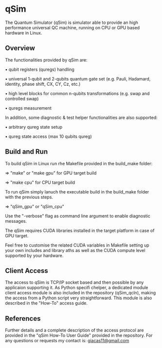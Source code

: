 # qSim
The Quantum Simulator (qSim) is simulator able to provide an high performance universal QC
machine, running on CPU or GPU based hardware in Linux.

## Overview
The functionalities provided by qSim are:

  • qubit registers (quregs) handling
  
  • universal 1-qubit and 2-qubits quantum gate set (e.g. Pauli, Hadamard, identity, phase shift, CX, CY, Cz, etc.)
  
  • high level blocks for common n-qubits transformations (e.g. swap and controlled swap)
  
  • quregs measurement
  
In addition, some diagnostic & test helper functionalities are also supported:

  • arbitrary qureg state setup
  
  • qureg state access (max 10 qubits qureg)
  
## Build and Run
To build qSim in Linux run rhe Makefile provided in the build_make folder:

  => "make" or "make gpu" for GPU target build
  
  => "make cpu" for CPU target build
  
To run qSim simply lanuch the executable build in the build_make folder with the previous steps.

  => "qSim_gpu" or "qSim_cpu"

Use the "-verbose" flag as command line argument to enable diagnostic messages.

The qSim requires CUDA libraries installed in the target platform in case of GPU target.

Feel free to customise the related CUDA variables in Makefile setting up your own includes and library aths as well as the CUDA compute level supported by your hardware.
  
## Client Access
The access to qSim is TCP/IP socket based and then possible by any applicaion supporting it. As Python specifi chelper, a dedicated module client access module is also included in the repository (qSim_qcln), making the access from a Python script very straightforward. This module is also described in the "How-To" access guide.

## References
Further details and a complete description of the access protocol are provided in the "qSim How-To User Guide" provided in the repository.
For any questions or requests my contact is: giacas11@gmail.com


  
